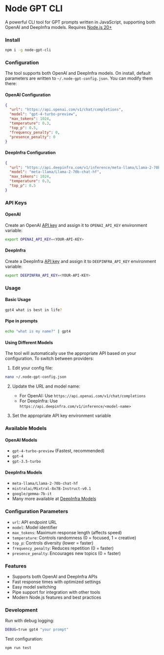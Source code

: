 # Node GPT CLI
A powerful CLI tool for GPT prompts written in JavaScript, supporting both OpenAI and DeepInfra models.
Requires [Node.js 20+](https://nodejs.org/)

### Install 
```bash
npm i -g node-gpt-cli
```

### Configuration
The tool supports both OpenAI and DeepInfra models. On install, default parameters are written to `~/.node-gpt-config.json`. You can modify them there:

#### OpenAI Configuration
```json
{
  "url": "https://api.openai.com/v1/chat/completions",
  "model": "gpt-4-turbo-preview",
  "max_tokens": 1024,
  "temperature": 0.3,
  "top_p": 0.5,
  "frequency_penalty": 0,
  "presence_penalty": 0
}
```

#### DeepInfra Configuration
```json
{
  "url": "https://api.deepinfra.com/v1/inference/meta-llama/Llama-2-70b-chat-hf",
  "model": "meta-llama/Llama-2-70b-chat-hf",
  "max_tokens": 1024,
  "temperature": 0.3,
  "top_p": 0.5
}
```

### API Keys
#### OpenAI
Create an OpenAI [API key](https://platform.openai.com/api-keys) and assign it to `OPENAI_API_KEY` environment variable:
```bash
export OPENAI_API_KEY=<YOUR-API-KEY>
```

#### DeepInfra
Create a DeepInfra [API key](https://deepinfra.com/dash/api_keys) and assign it to `DEEPINFRA_API_KEY` environment variable:
```bash
export DEEPINFRA_API_KEY=<YOUR-API-KEY>
```

### Usage
#### Basic Usage
```bash
gpt4 what is best in life?
```

#### Pipe in prompts
```bash
echo "what is my name?" | gpt4
```

#### Using Different Models
The tool will automatically use the appropriate API based on your configuration. To switch between providers:

1. Edit your config file:
```bash
nano ~/.node-gpt-config.json
```

2. Update the URL and model name:
   - For OpenAI: Use `https://api.openai.com/v1/chat/completions`
   - For DeepInfra: Use `https://api.deepinfra.com/v1/inference/<model-name>`

3. Set the appropriate API key environment variable

### Available Models

#### OpenAI Models
- `gpt-4-turbo-preview` (Fastest, recommended)
- `gpt-4`
- `gpt-3.5-turbo`

#### DeepInfra Models
- `meta-llama/Llama-2-70b-chat-hf`
- `mistralai/Mixtral-8x7B-Instruct-v0.1`
- `google/gemma-7b-it`
- Many more available at [DeepInfra Models](https://deepinfra.com/models)

### Configuration Parameters
- `url`: API endpoint URL
- `model`: Model identifier
- `max_tokens`: Maximum response length (affects speed)
- `temperature`: Controls randomness (0 = focused, 1 = creative)
- `top_p`: Controls diversity (lower = faster)
- `frequency_penalty`: Reduces repetition (0 = faster)
- `presence_penalty`: Encourages new topics (0 = faster)

### Features
- Supports both OpenAI and DeepInfra APIs
- Fast response times with optimized settings
- Easy model switching
- Pipe support for integration with other tools
- Modern Node.js features and best practices

### Development
Run with debug logging:
```bash
DEBUG=true gpt4 "your prompt"
```

Test configuration:
```bash
npm run test
```